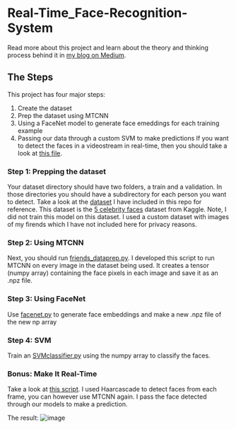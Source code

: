 # Real-Time_Face-Recognition-System
Read more about this project and learn about the theory and thinking process behind it in [my blog on Medium](https://medium.com/@alisyedraza99/heres-how-i-developed-a-real-time-face-recognition-system-96231eb634d4).
## The Steps
This project has four major steps:
1. Create the dataset
2. Prep the dataset using MTCNN
3. Using a FaceNet model to generate face emeddings for each training example
4. Passing our data through a custom SVM to make predictions
If you want to detect the faces in a videostream in real-time, then you should take a look at [this file](https://github.com/alisyedraza99/Real-Time_Face-Recognition-System/edit/master/src/real_time_face_rec.py).
 
 ### Step 1: Prepping the dataset
 Your dataset directory should have two folders, a train and a validation. In those directories you should have
 a subdirectory for each person you want to detect. Take a look at the [dataset]() I have included in this repo for
 reference. This dataset is the [5 celebrity faces](https://www.kaggle.com/dansbecker/5-celebrity-faces-dataset) dataset from Kaggle. Note, I did not train this model on this dataset.
 I used a custom dataset with images of my firends which I have not included here for privacy reasons. 
 
 ### Step 2: Using MTCNN
 Next, you should run [friends_dataprep.py](https://github.com/alisyedraza99/Real-Time_Face-Recognition-System/edit/master/src/friends_dataprep.py). I developed this script to run MTCNN on every image in the dataset being used. It 
 creates a tensor (numpy array) containing the face pixels in each image and save it as an .npz file.
 
 ### Step 3: Using FaceNet
 Use [facenet.py](https://github.com/alisyedraza99/Real-Time_Face-Recognition-System/edit/master/src/facenet.py) to generate face embeddings and make a new .npz file of the new np array
 
 ### Step 4: SVM
 Train an [SVMclassifier.py](https://github.com/alisyedraza99/Real-Time_Face-Recognition-System/edit/master/src/SVMclassifier.py) using the
 numpy array to classify the faces.
 
 ### Bonus: Make It Real-Time
 Take a look at [this script](https://github.com/alisyedraza99/Real-Time_Face-Recognition-System/edit/master/src/real_time_face_rec.py). I 
 used Haarcascade to detect faces from each frame, you can however use MTCNN again. I pass the face detected through our models to make a 
 prediction.
 
 The result:
 ![image](https://github.com/alisyedraza99/Real-Time_Face-Recognition-System/edit/master/Capture.PNG)
